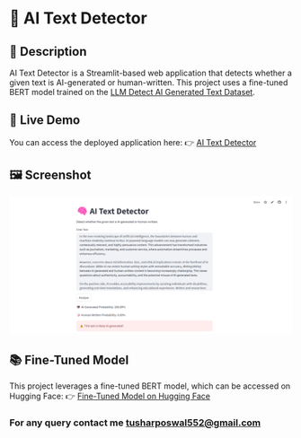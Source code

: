 # 🧠 AI Text Detector

## 📌 Description
AI Text Detector is a Streamlit-based web application that detects whether a given text is AI-generated or human-written. This project uses a fine-tuned BERT model trained on the [LLM Detect AI Generated Text Dataset](https://www.kaggle.com/datasets/sunilthite/llm-detect-ai-generated-text-dataset).

## 🚀 Live Demo
You can access the deployed application here:
👉 [AI Text Detector](https://aidetector01.streamlit.app/)

## 🖼️ Screenshot
![AI Text Detector Working](ai_detector.png)

## 📚 Fine-Tuned Model
This project leverages a fine-tuned BERT model, which can be accessed on Hugging Face:
👉 [Fine-Tuned Model on Hugging Face](https://huggingface.co/aartik001/ai_text_detector/tree/main)

### For any query contact me tusharposwal552@gmail.com
